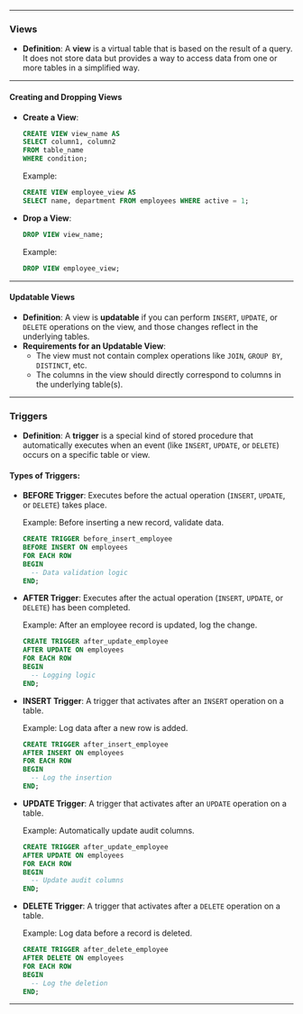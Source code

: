 
---

### **Views**

- **Definition**: A **view** is a virtual table that is based on the result of a query. It does not store data but provides a way to access data from one or more tables in a simplified way.

---

#### **Creating and Dropping Views**

- **Create a View**:
    
    ```sql
    CREATE VIEW view_name AS
    SELECT column1, column2
    FROM table_name
    WHERE condition;
    ```
    
    Example:
    
    ```sql
    CREATE VIEW employee_view AS
    SELECT name, department FROM employees WHERE active = 1;
    ```
    
- **Drop a View**:
    
    ```sql
    DROP VIEW view_name;
    ```
    
    Example:
    
    ```sql
    DROP VIEW employee_view;
    ```
    

---

#### **Updatable Views**

- **Definition**: A view is **updatable** if you can perform `INSERT`, `UPDATE`, or `DELETE` operations on the view, and those changes reflect in the underlying tables.
- **Requirements for an Updatable View**:
    - The view must not contain complex operations like `JOIN`, `GROUP BY`, `DISTINCT`, etc.
    - The columns in the view should directly correspond to columns in the underlying table(s).

---

### **Triggers**

- **Definition**: A **trigger** is a special kind of stored procedure that automatically executes when an event (like `INSERT`, `UPDATE`, or `DELETE`) occurs on a specific table or view.

#### **Types of Triggers**:

- **BEFORE Trigger**: Executes before the actual operation (`INSERT`, `UPDATE`, or `DELETE`) takes place.
    
    Example: Before inserting a new record, validate data.
    
    ```sql
    CREATE TRIGGER before_insert_employee
    BEFORE INSERT ON employees
    FOR EACH ROW
    BEGIN
      -- Data validation logic
    END;
    ```
    
- **AFTER Trigger**: Executes after the actual operation (`INSERT`, `UPDATE`, or `DELETE`) has been completed.
    
    Example: After an employee record is updated, log the change.
    
    ```sql
    CREATE TRIGGER after_update_employee
    AFTER UPDATE ON employees
    FOR EACH ROW
    BEGIN
      -- Logging logic
    END;
    ```
    
- **INSERT Trigger**: A trigger that activates after an `INSERT` operation on a table.
    
    Example: Log data after a new row is added.
    
    ```sql
    CREATE TRIGGER after_insert_employee
    AFTER INSERT ON employees
    FOR EACH ROW
    BEGIN
      -- Log the insertion
    END;
    ```
    
- **UPDATE Trigger**: A trigger that activates after an `UPDATE` operation on a table.
    
    Example: Automatically update audit columns.
    
    ```sql
    CREATE TRIGGER after_update_employee
    AFTER UPDATE ON employees
    FOR EACH ROW
    BEGIN
      -- Update audit columns
    END;
    ```
    
- **DELETE Trigger**: A trigger that activates after a `DELETE` operation on a table.
    
    Example: Log data before a record is deleted.
    
    ```sql
    CREATE TRIGGER after_delete_employee
    AFTER DELETE ON employees
    FOR EACH ROW
    BEGIN
      -- Log the deletion
    END;
    ```
    

---
